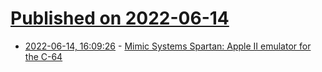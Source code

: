 # [Published on 2022-06-14](index.md)

* [2022-06-14, 16:09:26](https://news.ycombinator.com/item?id=31741485) - [Mimic Systems Spartan: Apple II emulator for the C-64](https://dfarq.homeip.net/ode-to-the-spartan/)
